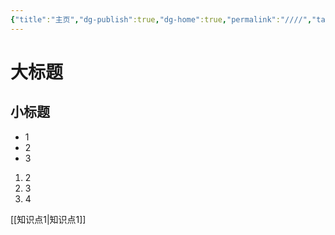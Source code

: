 ```yaml
---
{"title":"主页","dg-publish":true,"dg-home":true,"permalink":"////","tags":["gardenEntry"],"dgPassFrontmatter":true,"noteIcon":""}
---
```


# 大标题





## 小标题
- 1
- 2
- 3

1. 2
2. 3
3. 4

[[知识点1\|知识点1]]
